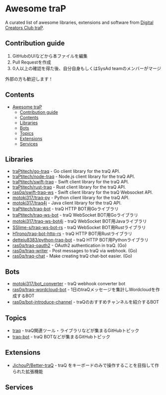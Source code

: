 # Awesome traP

A curated list of awesome libraries, extensions and software from [Digital Creators Club traP](https://trap.jp/).

## Contribution guide

1. GitHubのUIなどから本ファイルを編集
2. Pull Requestを作成
3. 0人以上の確認を得た後、自分自身もしくはSysAd teamのメンバーがマージ

外部の方も歓迎します！

## Contents

- [Awesome traP](#awesome-trap)
  - [Contribution guide](#contribution-guide)
  - [Contents](#contents)
  - [Libraries](#libraries)
  - [Bots](#bots)
  - [Topics](#topics)
  - [Extensions](#extensions)
  - [Services](#services)

## Libraries

- [traPtitech/go-traq](https://github.com/traPtitech/go-traq) - Go client library for the traQ API.
- [traPtitech/node-traq](https://github.com/traPtitech/node-traq) - Node.js client library for the traQ API.
- [traPtitech/swift-traq](https://github.com/traPtitech/swift-traq) - Swift client library for the traQ API.
- [traPtitech/rust-traq](https://github.com/traPtitech/rust-traq) - Rust client library for the traQ API.
- [ras0q/swift-traq-ws](https://github.com/ras0q/swift-traq-ws) - Swift client library for the traQ Websocket API.
- [motoki317/traq-py](https://github.com/motoki317/traq-py) - Python client library for the traQ API.
- [motoki317/traq4j](https://github.com/motoki317/traq4j) - Java client library for the traQ API.
- [traPtitech/traq-bot](https://github.com/traPtitech/traq-bot) - traQ HTTP BOT用Goライブラリ
- [traPtitech/traq-ws-bot](https://github.com/traPtitech/traq-ws-bot) - traQ WebSocket BOT用Goライブラリ
- [motoki317/traq-ws-bot4j](https://github.com/motoki317/traq-ws-bot4j) - traQ WebSocket BOT用Javaライブラリ
- [SSlime-s/traq-ws-bot-rs](https://github.com/SSlime-s/traq-ws-bot-rs) - traQ WebSocket BOT用Rustライブラリ
- [H1rono/traq-bot-http-rs](https://github.com/H1rono/traq-bot-http-rs) - traQ HTTP BOT用Rustライブラリ
- [detteiu8383/python-traq-bot](https://github.com/detteiu8383/python-traq-bot) - traQ HTTP BOT用Pythonライブラリ
- [ras0q/traq-oauth2](https://github.com/ras0q/traq-oauth2) - OAuth2 authentication in traQ. (Go)
- [ras0q/traq-writer](https://github.com/ras0q/traq-writer) - Post messages to traQ via webhook. (Go)
- [ras0q/traq-chat](https://github.com/ras0q/traq-chat) - Make creating traQ chat-bot easier. (Go)

## Bots

- [motoki317/bot_converter](https://github.com/motoki317/bot_converter) - traQ webhook converter bot
- [ras0q/traq-wordcloud-bot](https://github.com/ras0q/traq-wordcloud-bot) - 1日のtraQメッセージを集計しWordcloudを作成するBOT
- [ras0q/bot-introduce-channel](https://github.com/ras0q/bot-introduce-channel) - traQのおすすめチャンネルを紹介するBOT

## Topics

- [traq](https://github.com/topics/traq) - traQ関連ツール・ライブラリなどが集まるGitHubトピック
- [traq-bot](https://github.com/topics/traq-bot) - traQ BOTなどが集まるGitHubトピック

## Extensions

- [JichouP/Better-traQ](https://github.com/JichouP/Better-traQ) - traQ をキーボードのみで操作することを目指して作られた拡張機能

## Services
<!-- Qthemeみたいなやつ -->
